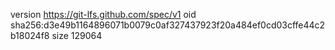 version https://git-lfs.github.com/spec/v1
oid sha256:d3e49b1164896071b0079c0af327437923f20a484ef0cd03cffe44c2b18024f8
size 129064
